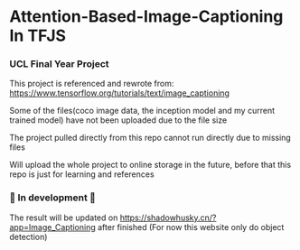 # Attention-Based-Image-Captioning In TFJS
### UCL Final Year Project

This project is referenced and rewrote from: https://www.tensorflow.org/tutorials/text/image_captioning

Some of the files(coco image data, the inception model and my current trained model) have not been uploaded due to the file size

The project pulled directly from this repo cannot run directly due to missing files

Will upload the whole project to online storage in the future, before that this repo is just for learning and references

### 🚧   In development  🚧

The result will be updated on https://shadowhusky.cn/?app=Image_Captioning after finished (For now this website only do object detection) 
